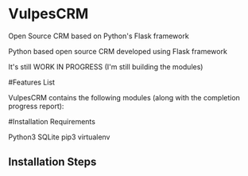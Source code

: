 # VulpesCRM

Open Source CRM based on Python's Flask framework

Python based open source CRM developed using Flask framework

It's still WORK IN PROGRESS (I'm still building the modules)

#Features List

VulpesCRM contains the following modules (along with the completion progress report):


#Installation Requirements

  Python3
  SQLite
  pip3
  virtualenv

## Installation Steps

